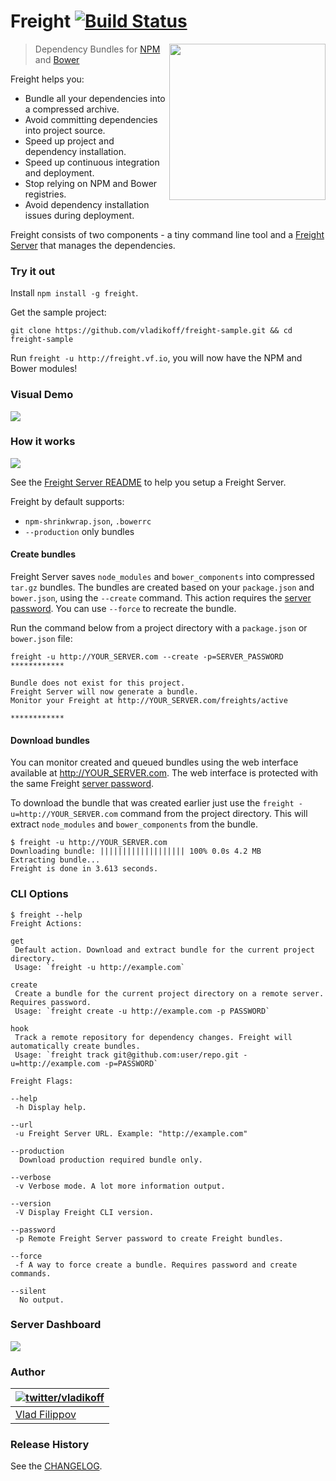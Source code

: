# Freight [![Build Status](https://travis-ci.org/vladikoff/freight.svg?branch=master)](https://travis-ci.org/vladikoff/freight)

<img align="right" src="http://v14d.com/freight/freight-logo.png" height="250" />

> Dependency Bundles for [NPM](https://www.npmjs.org/) and [Bower](http://bower.io/)

Freight helps you:
* Bundle all your dependencies into a compressed archive.
* Avoid committing dependencies into project source.
* Speed up project and dependency installation.
* Speed up continuous integration and deployment.
* Stop relying on NPM and Bower registries.
* Avoid dependency installation issues during deployment.

Freight consists of two components - a tiny command line tool
 and a [Freight Server](https://github.com/vladikoff/freight-server) that manages the dependencies.

### Try it out

Install `npm install -g freight`.

Get the sample project:

`git clone https://github.com/vladikoff/freight-sample.git && cd freight-sample`

Run `freight -u http://freight.vf.io`, you will now have the NPM and Bower modules!

### Visual Demo

![](http://v14d.com/freight/demo.gif)

### How it works

![](http://v14d.com/freight/how-it-works.jpg)

See the [Freight Server README](https://github.com/vladikoff/freight-server) to help you setup a Freight Server. 

Freight by default supports:
* `npm-shrinkwrap.json`, `.bowerrc`
* `--production` only bundles

#### Create bundles
Freight Server saves `node_modules` and `bower_components` into compressed `tar.gz` bundles.
The bundles are created based on your `package.json` and `bower.json`, using the `--create` command. This action requires
the [server password](https://github.com/vladikoff/freight-server/blob/master/README.md#configure). You can use `--force` to
recreate the bundle.

Run the command below from a project directory with a `package.json` or `bower.json` file:
```
freight -u http://YOUR_SERVER.com --create -p=SERVER_PASSWORD
************

Bundle does not exist for this project.
Freight Server will now generate a bundle.
Monitor your Freight at http://YOUR_SERVER.com/freights/active

************
```

#### Download bundles 
You can monitor created and queued bundles using the web interface available at http://YOUR_SERVER.com. The web interface is
protected with the same Freight [server password](https://github.com/vladikoff/freight-server/blob/master/README.md#configure). 

To download the bundle that was created earlier just use the `freight -u=http://YOUR_SERVER.com` command from the project directory. This will extract `node_modules` and `bower_components` from the bundle.
```
$ freight -u http://YOUR_SERVER.com
Downloading bundle: ||||||||||||||||||| 100% 0.0s 4.2 MB
Extracting bundle...
Freight is done in 3.613 seconds.
```

### CLI Options
```
$ freight --help
Freight Actions:

get
 Default action. Download and extract bundle for the current project directory. 
 Usage: `freight -u http://example.com`

create
 Create a bundle for the current project directory on a remote server. Requires password. 
 Usage: `freight create -u http://example.com -p PASSWORD`

hook
 Track a remote repository for dependency changes. Freight will automatically create bundles. 
 Usage: `freight track git@github.com:user/repo.git -u=http://example.com -p=PASSWORD`

Freight Flags:

--help
 -h Display help.

--url
 -u Freight Server URL. Example: "http://example.com"

--production
  Download production required bundle only.

--verbose
 -v Verbose mode. A lot more information output.

--version
 -V Display Freight CLI version.

--password
 -p Remote Freight Server password to create Freight bundles.

--force
 -f A way to force create a bundle. Requires password and create commands.

--silent
  No output.

```

### Server Dashboard

![](http://v14d.com/freight/freight-server-view.jpg)

### Author

| [![twitter/vladikoff](https://avatars3.githubusercontent.com/u/128755?s=70)](https://twitter.com/vladikoff "Follow @vladikoff on Twitter") |
|---|
| [Vlad Filippov](http://vf.io/) |


### Release History
See the [CHANGELOG](CHANGELOG).
